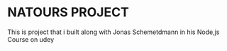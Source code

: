 # NATOURS PROJECT

This is project that i built along with Jonas Schemetdmann in his Node,js Course on udey
